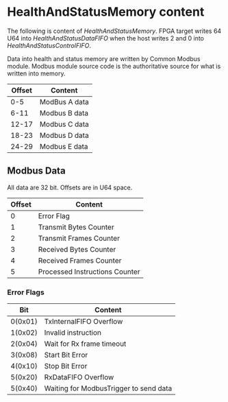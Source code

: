 # HealthAndStatusMemory content

The following is content of _HealthAndStatusMemory_. FPGA target writes 64 U64
into _HealthAndStatusDataFIFO_ when the host writes 2 and 0 into
_HealthAndStatusControlFIFO_.

Data into health and status memory are written by Common Modbus module. Modbus
module source code is the authoritative source for what is written into memory.

| Offset     | Content                                                  |
| ---------- | -------------------------------------------------------- |
| 0-5        | ModBus A data                                            |
| 6-11       | Modbus B data                                            |
| 12-17      | Modbus C data                                            |
| 18-23      | Modbus D data                                            |
| 24-29      | Modbus E data                                            |

## Modbus Data

All data are 32 bit. Offsets are in U64 space.

| Offset | Content                                                      |
| ------ | ------------------------------------------------------------ |
| 0      | Error Flag                                                   |
| 1      | Transmit Bytes Counter                                       |
| 2      | Transmit Frames Counter                                      |
| 3      | Received Bytes Counter                                       |
| 4      | Received Frames Counter                                      |
| 5      | Processed Instructions Counter                               |

### Error Flags

| Bit       | Content                                                   |
| --------  | --------------------------------------------------------- |
| 0(0x01)   | TxInternalFIFO Overflow                                   |
| 1(0x02)   | Invalid instruction                                       |
| 2(0x04)   | Wait for Rx frame timeout                                 |
| 3(0x08)   | Start Bit Error                                           |
| 4(0x10)   | Stop Bit Error                                            |
| 5(0x20)   | RxDataFIFO Overflow                                       |
| 5(0x40)   | Waiting for ModbusTrigger to send data                    |

